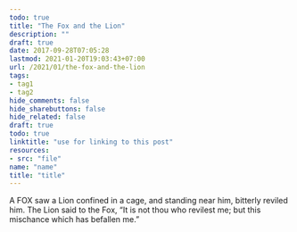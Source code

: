 ```yaml
---
todo: true
title: "The Fox and the Lion"
description: ""
draft: true
date: 2017-09-28T07:05:28
lastmod: 2021-01-20T19:03:43+07:00
url: /2021/01/the-fox-and-the-lion
tags:
- tag1
- tag2
hide_comments: false
hide_sharebuttons: false
hide_related: false
draft: true
todo: true
linktitle: "use for linking to this post"
resources:
- src: "file"
name: "name"
title: "title"
---
```


A FOX saw a Lion confined in a cage, and standing near him, bitterly reviled him. The Lion said to the Fox, “It is not thou who revilest me; but this mischance which has befallen me.”
